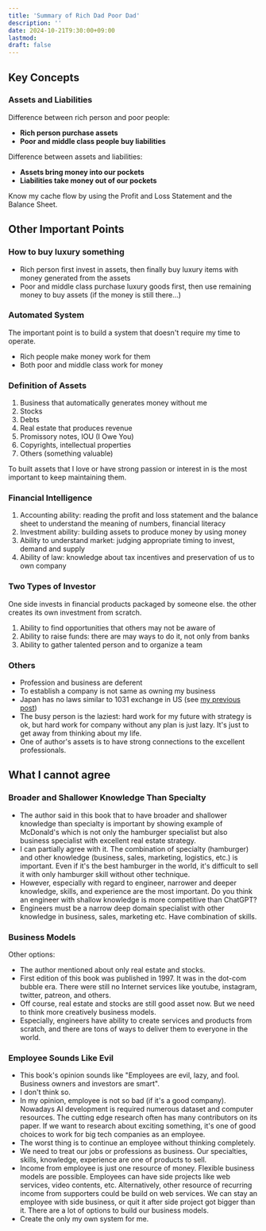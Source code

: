 ```yaml
---
title: 'Summary of Rich Dad Poor Dad'
description: ''
date: 2024-10-21T9:30:00+09:00
lastmod: 
draft: false
---
```


## Key Concepts

### Assets and Liabilities

Difference between rich person and poor people:

- **Rich person purchase assets**
- **Poor and middle class people buy liabilities**

Difference between assets and liabilities:

- **Assets bring money into our pockets**
- **Liabilities take money out of our pockets**

Know my cache flow by using the Profit and Loss Statement and the Balance Sheet.

## Other Important Points

### How to buy luxury something

- Rich person first invest in assets, then finally buy luxury items with money generated from the assets
- Poor and middle class purchase luxury goods first, then use remaining money to buy assets (if the money is still there...)

### Automated System

The important point is to build a system that doesn't require my time to operate.

- Rich people make money work for them
- Both poor and middle class work for money

### Definition of Assets

1. Business that automatically generates money without me
2. Stocks
3. Debts
4. Real estate that produces revenue
5. Promissory notes, IOU (I Owe You)
6. Copyrights, intellectual properties
7. Others (something valuable)

To built assets that I love or have strong passion or interest in is the most important to keep maintaining them.

### Financial Intelligence

1. Accounting ability: reading the profit and loss statement and the balance sheet to understand the meaning of numbers, financial literacy
2. Investment ability: building assets to produce money by using money
3. Ability to understand market: judging appropriate timing to invest, demand and supply
4. Ability of law: knowledge about tax incentives and preservation of us to own company

### Two Types of Investor

One side invests in financial products packaged by someone else. the other  creates its own investment from scratch.

1. Ability to find opportunities that others may not be aware of
2. Ability to raise funds: there are may ways to do it, not only from banks
3. Ability to gather talented person and to organize a team

### Others

- Profession and business are deferent
- To establish a company is not same as owning my business
- Japan has no laws similar to 1031 exchange in US (see [my previous post](https://tsuji.tech/no-1031-exchange-japan/))
- The busy person is the laziest: hard work for my future with strategy is ok, but hard work for company without any plan is just lazy. It's just to get away  from thinking about my life.
- One of author's assets is to have strong connections to the excellent professionals.

## What I cannot agree

### Broader and Shallower Knowledge Than Specialty

- The author said in this book that to have broader and shallower knowledge than specialty is important by showing example of McDonald's which is not only the hamburger specialist but also business specialist with excellent real estate strategy.
- I can partially agree with it. The combination of specialty (hamburger) and other knowledge (business, sales, marketing, logistics, etc.) is important. Even if it's the best hamburger in the world, it's difficult to sell it with only hamburger skill without other technique.
- However, especially with regard to engineer, narrower and deeper knowledge, skills, and experience are the most important. Do you think an engineer with shallow knowledge is more competitive than ChatGPT?
- Engineers must be a narrow deep domain specialist with other knowledge in business, sales, marketing etc. Have combination of skills.

### Business Models

Other options:

- The author mentioned about only real estate and stocks.
- First edition of this book was published in 1997. It was in the dot-com bubble era. There were still no Internet services like youtube, instagram, twitter, patreon, and others.
- Off course, real estate and stocks are still good asset now. But we need to think more creatively business models.
- Especially, engineers have ability to create services and products from scratch, and there are tons of ways to deliver them to everyone in the world.

### Employee Sounds Like Evil

- This book's opinion sounds like "Employees are evil, lazy, and fool. Business owners and investors are smart".
- I don't think so.
- In my opinion, employee is not so bad (if it's a good company). Nowadays AI development is required numerous dataset and computer resources. The cutting edge research often has many contributors on its paper. If we want to research about exciting something, it's one of good choices to work for big tech companies as an employee.
- The worst thing is to continue an employee without thinking completely.
- We need to treat our jobs or professions as business. Our specialties, skills, knowledge, experience are one of products to sell.
- Income from employee is just one resource of money. Flexible business models are possible. Employees can have side projects like web services, video contents, etc. Alternatively, other resource of recurring income from supporters could be build on web services. We can stay an employee with side business, or quit it after side project got bigger than it. There are a lot of options to build our business models.
- Create the only my own system for me.

